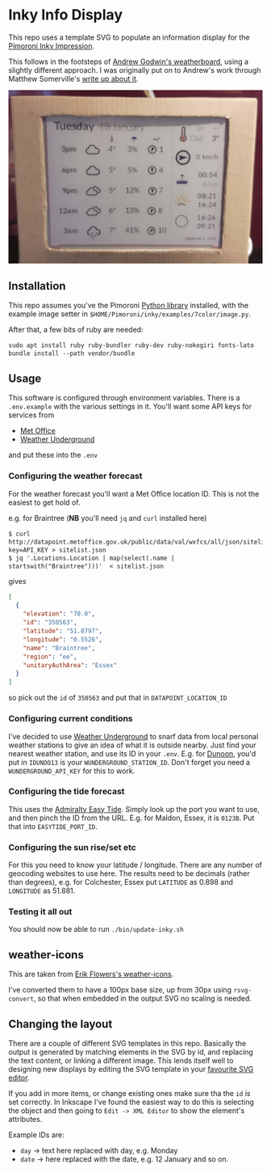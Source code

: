 # Inky Info Display

This repo uses a template SVG to populate an information display for the [Pimoroni Inky Impression](https://pimoroni.com/impression).

This follows in the footsteps of [Andrew Godwin's weatherboard](https://github.com/andrewgodwin/weatherboard), using a slightly different approach. I was originally put on to Andrew's work through Matthew Somerville's [write up about it](https://dracos.co.uk/wrote/inky-dashboard/).

![Inky Impression display showing the weather](inky-info-display.jpg)

## Installation

This repo assumes you've the Pimoroni [Python library](https://github.com/pimoroni/inky) installed, with the example image setter in `$HOME/Pimoroni/inky/examples/7color/image.py`.

After that, a few bits of ruby are needed:

```
sudo apt install ruby ruby-bundler ruby-dev ruby-nokogiri fonts-lato
bundle install --path vendor/bundle
```

## Usage

This software is configured through environment variables.  There is a `.env.example` with the various settings in it.  You'll want some API keys for services from
* [Met Office](https://www.metoffice.gov.uk/services/data/datapoint/api)
* [Weather Underground](https://www.wunderground.com/member/api-keys)

and put these into the `.env`

### Configuring the weather forecast

For the weather forecast you'll want a Met Office location ID.  This is not the easiest to get hold of.

e.g. for Braintree (**NB** you'll need `jq` and `curl` installed here)
```
$ curl http://datapoint.metoffice.gov.uk/public/data/val/wxfcs/all/json/sitelist?key=API_KEY > sitelist.json
$ jq '.Locations.Location | map(select(.name | startswith("Braintree")))'  < sitelist.json
```
gives
```json
[
  {
    "elevation": "70.0",
    "id": "350563",
    "latitude": "51.8797",
    "longitude": "0.5526",
    "name": "Braintree",
    "region": "ee",
    "unitaryAuthArea": "Essex"
  }
]
```
so pick out the `id` of `350563` and put that in `DATAPOINT_LOCATION_ID`

### Configuring current conditions

I've decided to use [Weather Underground](https://www.wunderground.com/) to snarf data from local personal weather stations to give an idea of what it is outside nearby.  Just find your nearest weather station, and use its ID in your `.env`.  E.g. for [Dunoon](https://www.wunderground.com/dashboard/pws/IDUNOO13), you'd put in `IDUNOO13` is your `WUNDERGROUND_STATION_ID`.  Don't forget you need a `WUNDERGROUND_API_KEY` for this to work.

### Configuring the tide forecast

This uses the [Admiralty Easy Tide](https://easytide.admiralty.co.uk/).  Simply look up the port you want to use, and then pinch the ID from the URL.  E.g. for Maldon, Essex, it is `0123B`.  Put that into `EASYTIDE_PORT_ID`.

### Configuring the sun rise/set etc

For this you need to know your latitude / longitude.  There are any number of geocoding websites to use here.  The results need to be decimals (rather than degrees), e.g. for Colchester, Essex put `LATITUDE` as 0.898 and `LONGITUDE` as 51.881.

### Testing it all out

You should now be able to run `./bin/update-inky.sh`

## weather-icons

This are taken from [Erik Flowers's weather-icons](https://github.com/erikflowers/weather-icons).

I've converted them to have a 100px base size, up from 30px using `rsvg-convert`, so that when embedded in the output SVG no scaling is needed.

## Changing the layout

There are a couple of different SVG templates in this repo.  Basically the output is generated by matching elements in the SVG by id, and replacing the text content, or linking a different image.  This lends itself well to designing new displays by editing the SVG template in your [favourite SVG editor](https://inkscape.org/).

If you add in more items, or change existing ones make sure tha the `id` is set correctly.  In Inkscape I've found the easiest way to do this is selecting the object and then going to `Edit -> XML Editor` to show the element's attributes.

Example IDs are:
* `day` -> text here replaced with day, e.g. Monday
* `date` -> here replaced with the date, e.g. 12 January
and so on.

